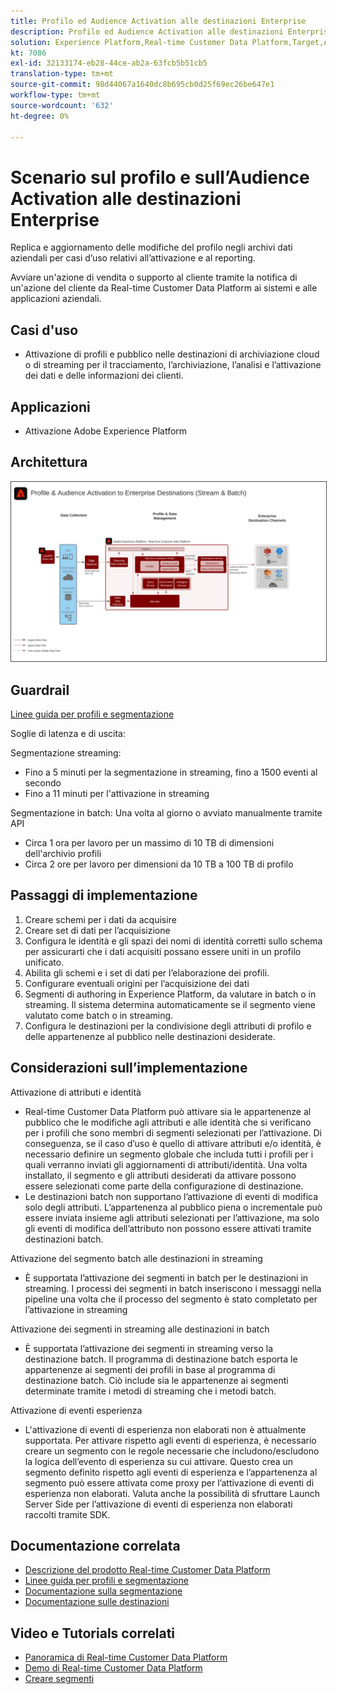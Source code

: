 ```yaml
---
title: Profilo ed Audience Activation alle destinazioni Enterprise
description: Profilo ed Audience Activation alle destinazioni Enterprise
solution: Experience Platform,Real-time Customer Data Platform,Target,Audience Manager,Analytics,Experience Cloud Services,Data Collection
kt: 7086
exl-id: 32133174-eb28-44ce-ab2a-63fcb5b51cb5
translation-type: tm+mt
source-git-commit: 98d44067a1640dc8b695cb0d25f69ec26be647e1
workflow-type: tm+mt
source-wordcount: '632'
ht-degree: 0%

---
```


# Scenario sul profilo e sull’Audience Activation alle destinazioni Enterprise

Replica e aggiornamento delle modifiche del profilo negli archivi dati aziendali per casi d’uso relativi all’attivazione e al reporting.

Avviare un&#39;azione di vendita o supporto al cliente tramite la notifica di un&#39;azione del cliente da Real-time Customer Data Platform ai sistemi e alle applicazioni aziendali.

## Casi d&#39;uso

* Attivazione di profili e pubblico nelle destinazioni di archiviazione cloud o di streaming per il tracciamento, l’archiviazione, l’analisi e l’attivazione dei dati e delle informazioni dei clienti.

## Applicazioni

* Attivazione Adobe Experience Platform

## Architettura

<img src="assets/enterprise_destination.svg" alt="Architettura di riferimento per lo scenario di attivazione Enterprise" style="border:1px solid #4a4a4a" />

## Guardrail

[Linee guida per profili e segmentazione](https://experienceleague.adobe.com/docs/experience-platform/profile/guardrails.html?lang=en)

Soglie di latenza e di uscita:

Segmentazione streaming:

* Fino a 5 minuti per la segmentazione in streaming, fino a 1500 eventi al secondo
* Fino a 11 minuti per l&#39;attivazione in streaming

Segmentazione in batch:
Una volta al giorno o avviato manualmente tramite API

* Circa 1 ora per lavoro per un massimo di 10 TB di dimensioni dell&#39;archivio profili
* Circa 2 ore per lavoro per dimensioni da 10 TB a 100 TB di profilo

## Passaggi di implementazione

1. Creare schemi per i dati da acquisire
1. Creare set di dati per l’acquisizione
1. Configura le identità e gli spazi dei nomi di identità corretti sullo schema per assicurarti che i dati acquisiti possano essere uniti in un profilo unificato.
1. Abilita gli schemi e i set di dati per l’elaborazione dei profili.
1. Configurare eventuali origini per l’acquisizione dei dati
1. Segmenti di authoring in Experience Platform, da valutare in batch o in streaming. Il sistema determina automaticamente se il segmento viene valutato come batch o in streaming.
1. Configura le destinazioni per la condivisione degli attributi di profilo e delle appartenenze al pubblico nelle destinazioni desiderate.

## Considerazioni sull’implementazione

Attivazione di attributi e identità

* Real-time Customer Data Platform può attivare sia le appartenenze al pubblico che le modifiche agli attributi e alle identità che si verificano per i profili che sono membri di segmenti selezionati per l’attivazione. Di conseguenza, se il caso d’uso è quello di attivare attributi e/o identità, è necessario definire un segmento globale che includa tutti i profili per i quali verranno inviati gli aggiornamenti di attributi/identità. Una volta installato, il segmento e gli attributi desiderati da attivare possono essere selezionati come parte della configurazione di destinazione.
* Le destinazioni batch non supportano l’attivazione di eventi di modifica solo degli attributi. L’appartenenza al pubblico piena o incrementale può essere inviata insieme agli attributi selezionati per l’attivazione, ma solo gli eventi di modifica dell’attributo non possono essere attivati tramite destinazioni batch.

Attivazione del segmento batch alle destinazioni in streaming

* È supportata l’attivazione dei segmenti in batch per le destinazioni in streaming. I processi dei segmenti in batch inseriscono i messaggi nella pipeline una volta che il processo del segmento è stato completato per l’attivazione in streaming

Attivazione dei segmenti in streaming alle destinazioni in batch

* È supportata l’attivazione dei segmenti in streaming verso la destinazione batch. Il programma di destinazione batch esporta le appartenenze ai segmenti dei profili in base al programma di destinazione batch. Ciò include sia le appartenenze ai segmenti determinate tramite i metodi di streaming che i metodi batch.

Attivazione di eventi esperienza

* L&#39;attivazione di eventi di esperienza non elaborati non è attualmente supportata. Per attivare rispetto agli eventi di esperienza, è necessario creare un segmento con le regole necessarie che includono/escludono la logica dell’evento di esperienza su cui attivare. Questo crea un segmento definito rispetto agli eventi di esperienza e l’appartenenza al segmento può essere attivata come proxy per l’attivazione di eventi di esperienza non elaborati. Valuta anche la possibilità di sfruttare Launch Server Side per l’attivazione di eventi di esperienza non elaborati raccolti tramite SDK.

## Documentazione correlata

* [Descrizione del prodotto Real-time Customer Data Platform](https://helpx.adobe.com/legal/product-descriptions/real-time-customer-data-platform.html)
* [Linee guida per profili e segmentazione](https://experienceleague.adobe.com/docs/experience-platform/profile/guardrails.html?lang=en)
* [Documentazione sulla segmentazione](https://experienceleague.adobe.com/docs/experience-platform/segmentation/api/streaming-segmentation.html)
* [Documentazione sulle destinazioni](https://experienceleague.adobe.com/docs/experience-platform/destinations/catalog/overview.html)

## Video e Tutorials correlati

* [Panoramica di Real-time Customer Data Platform](https://experienceleague.adobe.com/docs/platform-learn/tutorials/application-services/rtcdp/understanding-the-real-time-customer-data-platform.html)
* [Demo di Real-time Customer Data Platform](https://experienceleague.adobe.com/docs/platform-learn/tutorials/application-services/rtcdp/demo.html)
* [Creare segmenti](https://experienceleague.adobe.com/docs/platform-learn/tutorials/segments/create-segments.html)
